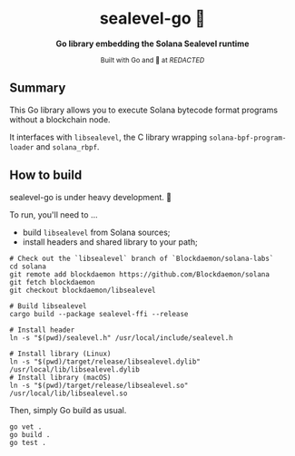 <div align="center">
  <h1>sealevel-go 🌊</h1>
  <p>
    <strong>Go library embedding the Solana Sealevel runtime</strong>
  </p>
  <sub>Built with Go and 🦀 at <em>REDACTED</em></sub>
</div>

## Summary

This Go library allows you to execute Solana bytecode format programs without a blockchain node.

It interfaces with `libsealevel`, the C library wrapping `solana-bpf-program-loader` and `solana_rbpf`.

## How to build

sealevel-go is under heavy development. ️🦺

To run, you'll need to …
- build `libsealevel` from Solana sources;
- install headers and shared library to your path;

```shell
# Check out the `libsealevel` branch of `Blockdaemon/solana-labs`
cd solana
git remote add blockdaemon https://github.com/Blockdaemon/solana
git fetch blockdaemon
git checkout blockdaemon/libsealevel

# Build libsealevel
cargo build --package sealevel-ffi --release

# Install header
ln -s "$(pwd)/sealevel.h" /usr/local/include/sealevel.h

# Install library (Linux)
ln -s "$(pwd)/target/release/libsealevel.dylib" /usr/local/lib/libsealevel.dylib
# Install library (macOS)
ln -s "$(pwd)/target/release/libsealevel.so" /usr/local/lib/libsealevel.so
```

Then, simply Go build as usual.

```shell
go vet .
go build .
go test .
```
